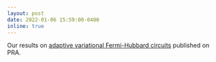 ```yaml
---
layout: post
date: 2022-01-06 15:59:00-0400
inline: true
---
```


Our results on [adaptive variational Fermi-Hubbard circuits](https://journals.aps.org/pra/abstract/10.1103/PhysRevA.105.012413) published on PRA.
